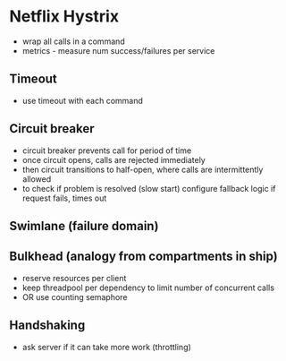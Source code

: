 
# Netflix Hystrix 
* wrap all calls in a command
* metrics - measure num success/failures per service

## Timeout
* use timeout with each command

## Circuit breaker
* circuit breaker prevents call for period of time
* once circuit opens, calls are rejected immediately
* then circuit transitions to half-open, where calls are intermittently allowed
* to check if problem is resolved (slow start) configure fallback logic if request fails, times out

## Swimlane (failure domain)

## Bulkhead (analogy from compartments in ship) 
* reserve resources per client
* keep threadpool per dependency to limit number of concurrent calls
* OR use counting semaphore

## Handshaking
* ask server if it can take more work (throttling)

